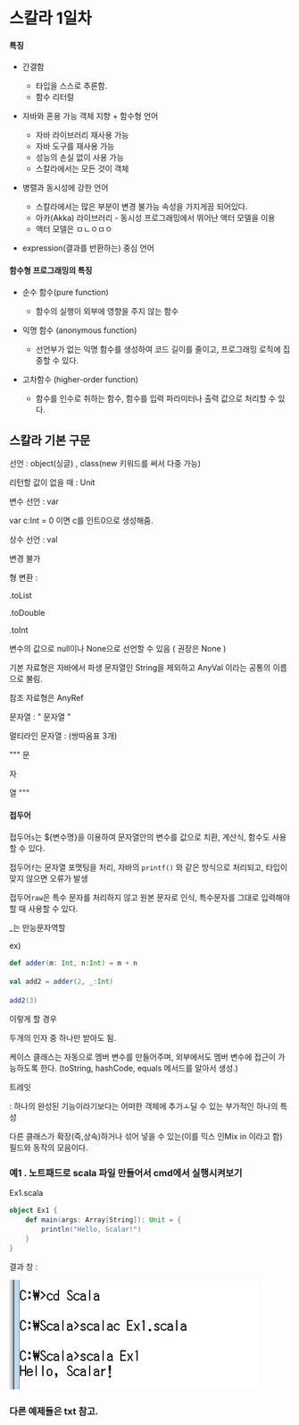 # 스칼라 1일차





#### 특징 

- 간결함
  - 타입을 스스로 추론함.
  - 함수 리터럴



- 자바와 혼용 가능 객체 지향 + 함수형 언어
  - 자바 라이브러리 재사용 가능
  - 자바 도구를 재사용 가능
  - 성능의 손실 없이 사용 가능
  - 스칼라에서는 모든 것이 객체
    

- 병렬과 동시성에 강한 언어
  - 스칼라에서는 많은 부분이 변경 불가능 속성을 가지게끔 되어있다.
  - 아카(Akka) 라이브러리 - 동시성 프로그래밍에서 뛰어난 액터 모델을 이용
  - 액터 모델은 ㅁㄴㅇㅁㅇ



- expression(결과를 반환하는) 중심 언어 



#### 함수형 프로그래밍의 특징



- 순수 함수(pure function)
  - 함수의 실행이 외부에 영향을 주지 않는 함수

- 익명 함수 (anonymous function)
  - 선언부가 없는 익명 함수를 생성하여 코드 길이를 줄이고, 프로그래밍 로직에 집중할 수 있다.

- 고차함수 (higher-order function)
  - 함수를 인수로 취하는 함수, 함수를 입력 파라미터나 출력 값으로 처리할 수 있다.







## 스칼라 기본 구문



선언 : object(싱글) , class(new 키워드를 써서 다중 가능)



리턴할 값이 없을 때 : Unit



변수 선언 : var

var c:Int = 0 이면 c를 인트0으로 생성해줌.



상수 선언 : val

변경 불가



형 변환 : 

.toList

.toDouble

.toInt



변수의 값으로 null이나 None으로 선언할 수 있음 ( 권장은 None )



기본 자료형은 자바에서 파생 문자열인 String을 제외하고 AnyVal 이라는 공통의 이름으로 불림.

참조 자료형은 AnyRef



문자열 : " 문자열 "

멀티라인 문자열 : (쌍따옴표 3개)

""" 문

자 

열 """





#### 접두어 



접두어`s`는 ${변수명}을 이용하여 문자열안의 변수를 값으로 치환,  계산식, 함수도 사용할 수 있다.



접두어`f`는 문자열 포맷팅을 처리, 자바의 `printf()` 와 같은 방식으로 처리되고, 타입이 맞지 않으면 오류가 발생



접두어`raw`은 특수 문자를 처리하지 않고 원본 문자로 인식, 특수문자를 그대로 입력해야 할 때 사용할 수 있다.





_는 만능문자역할



ex) 

```scala
def adder(m: Int, n:Int) = m + n 

val add2 = adder(2, _:Int)

add2(3)

```

이렇게 할 경우 

두개의 인자 중 하나만 받아도 됨.





케이스 클래스는 자동으로 멤버 변수를 만들어주며, 외부에서도 멤버 변수에 접근이 가능하도록 한다. (toString, hashCode, equals 메서드를 알아서 생성.)



트레잇 

: 하나의 완성된 기능이라기보다는 어떠한 객체에 추가ㅗ딜 수 있는 부가적인 하나의 특성

다른 클래스가 확장(즉,상속)하거나 섞어 넣을 수 있는(이를 믹스 인Mix in 이라고 함) 필드와 동작의 모음이다.







### 예1 . 노트패드로 scala 파일 만들어서 cmd에서 실행시켜보기



Ex1.scala

```scala
object Ex1 {
	def main(args: Array[String]): Unit = {
		println("Hello, Scalar!")
	}
}
```





결과 창 :

![1564104618052](<https://github.com/Q3333/ITL/blob/master/BigData/Spark/190826/images/s1.PNG>)



### 다른 예제들은 txt 참고.